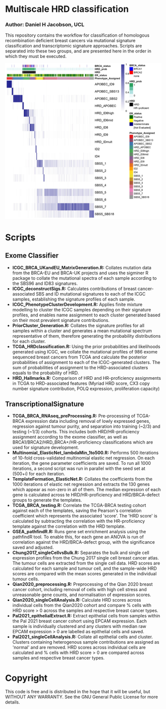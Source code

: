 # Multiscale HRD classification

### Author: Daniel H Jacobson, UCL

This repository contains the workflow for classification of homologous recombination deficient breast cancers via mutational signature classification and transcriptomic signature approaches. Scripts are separated into these two groups, and are presented here in the order in which they must be executed.

![alt text](TCGA_HRDclassification_heatmap.jpg)

# Scripts

## Exome Classifier

- **ICGC_BRCA_UKandEU_MatrixGeneration.R:** Collates mutation data from the BRCA-EU and BRCA-UK projects and uses the sigminer R package to collate the mutational spectra of each sample according to the SBS96 and ID83 signatures.
- **ICGC_deconstructSigs.R:** Calculates contributions of breast cancer-associated SBS and ID mutational signatures to each of the ICGC samples, establishing the signature profiles of each sample.
- **ICGC_PhenotypeClusterDevelopment.R:** Applies finite mixture modelling to cluster the ICGC samples depending on their signature profiles, and enables name assignment to each cluster generated based on their most prevalent signature contributions.
- **PriorCluster_Generation.R:** Collates the signature profiles for all samples within a cluster and generates a mean mutational spectrum representative of them, therefore generating the probability distributions for each cluster.
- **TCGA_HRDclassification.R:** Using the prior probabilities and likelihoods generated using ICGC, we collate the mutational profiles of 986 exome sequenced breast cancers from TCGA and calculate the posterior probabilities of assignment to each of the ICGC-generated clusters. The sum of probabilities of assignment to the HRD-associated clusters equals to the probability of HRD.
- **HRD_Hallmarks.R:** Comparison of HRD and HR-proficiency assignments in TCGA to HRD-associated features (Myriad HRD score, CX3 copy number signature contribution, POLQ expression, proliferation capacity)

## TranscriptionalSignature

- **TCGA_BRCA_RNAseq_preProcessing.R:** Pre-processing of TCGA-BRCA expression data including removal of lowly expressed genes, regression against tumour purity, and separation into training (~2/3) and testing (~1/3) cohorts. This includes both HRD/HR-proficiency assignment according to the exome classifier, as well as BRCA1/BRCA2/HRD_BRCA+/HR-proficiency classifications which are used for signature development.
- **Multinomial_ElasticNet_lambdaMin_1to500.R:** Performs 500 iterations of 10-fold cross-validated multinomial elastic net regression. On each iteration, the gene parameter coefficients are saved. To run all 1000 iterations, a second script was run in parallel with the seed set at (500+i) for each iteration.
- **TemplateFormation_ElasticNet.R:** Collates the coefficients from the 1000 iterations of elastic net regression and extracts the 130 genes which appear as non-zero in all of them. The median expression of each gene is calculated across te HRD/HR-proficiency and HRD/BRCA-defect groups to generate the templates.
- **TCGA_BRCA_testing.R:** Correlate the TCGA-BRCA testing cohort against each of the templates, saving the Pearson's correlation coefficient which represents the associated 'score'. The 'HRD score' is calculated by subtracting the correlation with the HR-proficiency template against the correlation with the HRD template.
- **GSEA_pathfindR.R:** Runs gene set enrichment analysis using the pathfindR tool. To enable this, for each gene an ANOVA is run of correlation against the HRD/BRCA-defect group, with the significance saved and adjusted. 
- **Chung2017_singleCellvsBulk.R:** Separates the bulk and single cell expression profiles from the Chung 2017 single cell breast cancer atlas. The tumour cells are extracted from the single cell data. HRD scores are calculated for each sample and tumour cell, and the sample-wide HRD scores are compared with the mean scores generated in the individual tumour cells.
- **Qian2020_preprocessing.R:** Preprocessing of the Qian 2020 breast cancer cohort, including removal of cells with high cell stress and unreasonable gene counts, and normalisation of expression scores.
- **Qian2020_singleCellAnalysis.R:** Calculate HRD scores across individual cells from the Qian2020 cohort and compare % cells with HRD score > 0 across the samples and respective breast cancer types.
- **Pal2021_epithelialExtract.R:** Extract epithelial cells from samples within the Pal 2021 breast cancer cohort using EPCAM expression. Each sample is individually clustered and any clusters with median raw EPCAM expression > 0 are labelled as epithelial cells and saved.
- **Pal2021_singleCellAnalysis.R:** Collate all epithelial cells and cluster. Clusters containing heterogenous sample contributions are assigned as 'normal' and are removed. HRD scores across individual cells are calculated and % cells with HRD score > 0 are compared across samples and respective breast cancer types.

# Copyright

This code is free and is distributed in the hope that it will be useful, but WITHOUT ANY WARRANTY. See the GNU General Public License for more details.
